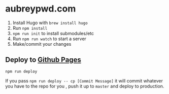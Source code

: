 # aubreypwd.com

1. Install Hugo with `brew install hugo`
2. Run `npm install`
3. `npm run init` to install submodules/etc
3. Run `npm run watch` to start a server
4. Make/commit your changes

## Deploy to [Github Pages](https://github.com/aubreypwd/aubreypwd.github.io/settings)

```
npm run deploy
```

If you pass `npm run deploy -- cp [Commit Message]` it will commit whatever you have to the repo for you , push it up to `master` and deploy to production.
